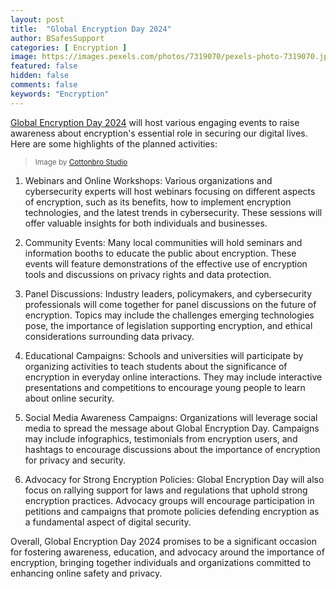 ```yaml
---
layout: post
title:  "Global Encryption Day 2024"
author: BSafesSupport
categories: [ Encryption ]
image: https://images.pexels.com/photos/7319070/pexels-photo-7319070.jpeg?auto=compress&cs=tinysrgb&w=1260&h=750&dpr=2 
featured: false 
hidden: false
comments: false
keywords: "Encryption"
---
```


[Global Encryption Day 2024](https://www.globalencryption.org/2024/07/global-encryption-day-2024/) will host various engaging events to raise awareness about encryption's essential role in securing our digital lives. Here are some highlights of the planned activities:

> <sup>Image by <a href="https://www.pexels.com/photo/photo-of-person-taking-down-notes-7319070/">Cottonbro Studio</a></sup>

1. Webinars and Online Workshops: Various organizations and cybersecurity experts will host webinars focusing on different aspects of encryption, such as its benefits, how to implement encryption technologies, and the latest trends in cybersecurity. These sessions will offer valuable insights for both individuals and businesses.

2. Community Events: Many local communities will hold seminars and information booths to educate the public about encryption. These events will feature demonstrations of the effective use of encryption tools and discussions on privacy rights and data protection.

3. Panel Discussions: Industry leaders, policymakers, and cybersecurity professionals will come together for panel discussions on the future of encryption. Topics may include the challenges emerging technologies pose, the importance of legislation supporting encryption, and ethical considerations surrounding data privacy.

4. Educational Campaigns: Schools and universities will participate by organizing activities to teach students about the significance of encryption in everyday online interactions. They may include interactive presentations and competitions to encourage young people to learn about online security.

5. Social Media Awareness Campaigns: Organizations will leverage social media to spread the message about Global Encryption Day. Campaigns may include infographics, testimonials from encryption users, and hashtags to encourage discussions about the importance of encryption for privacy and security.

6. Advocacy for Strong Encryption Policies: Global Encryption Day will also focus on rallying support for laws and regulations that uphold strong encryption practices. Advocacy groups will encourage participation in petitions and campaigns that promote policies defending encryption as a fundamental aspect of digital security.

Overall, Global Encryption Day 2024 promises to be a significant occasion for fostering awareness, education, and advocacy around the importance of encryption, bringing together individuals and organizations committed to enhancing online safety and privacy.


